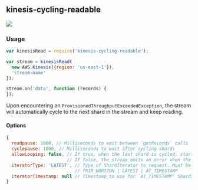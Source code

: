 ## kinesis-cycling-readable

![](https://api.travis-ci.org/tcql/kinesis-cycling-readable.svg)

### Usage 

```js
var kinesisRead = require('kinesis-cycling-readable');

var stream = kinesisRead(
  new AWS.Kinesis({region: 'us-east-1'}),
  'stream-name'
});

stream.on('data', function (records) {
});
```

Upon encountering an `ProvisionedThroughputExceededException`, the stream will automatically cycle to the next shard in the stream and keep reading.

#### Options

```js
{
  readpause: 1000, // Milliseconds to wait between `getRecords` calls
  cyclepause: 1000, // Milliseconds to wait after cycling shards
  allowLooping: false, // If true, when the last shard is cycled, start back at the first shard
                       // If false, the stream emits an error when the last shard is exhausted
  iteratorType: 'LATEST', // Type of ShardIterator to request. Must be one of 
                          // TRIM_HORIZON | LATEST | AT_TIMESTAMP
  iteratorTimestamp: null // Timestamp to use for `AT_TIMESTAMP` ShardIterators
}
```
